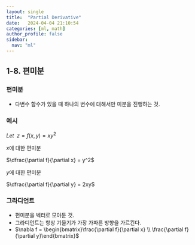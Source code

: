```yaml
---
layout: single
title:  "Partial Derivative"
date:   2024-04-04 21:10:54 
categories: [ml, math]
author_profile: false
sidebar:
  nav: "ml"
---
```

## 1-8. 편미분

### 편미분

- 다변수 함수가 있을 때 하나의 변수에 대해서만 미분을 진행하는 것.

### 예시

$Let \enspace z = f(x,y) = xy^2$

$x$에 대한 편미분

$\dfrac{\partial f}{\partial x} = y^2$

$y$에 대한 편미분

$\dfrac{\partial f}{\partial y} = 2xy$

### 그라디언트

- 편미분을 벡터로 모아둔 것.
- 그라디언트는 항상 기울기가 가장 가파른 방향을 가르킨다.
- $\nabla f = \begin{bmatrix}\frac{\partial f}{\partial x} \\ \frac{\partial f}{\partial y}\end{bmatrix}$